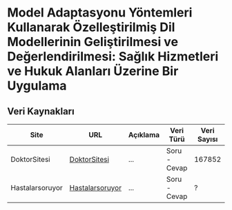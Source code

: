 # Model Adaptasyonu Yöntemleri Kullanarak Özelleştirilmiş Dil Modellerinin Geliştirilmesi ve Değerlendirilmesi: Sağlık Hizmetleri ve Hukuk Alanları Üzerine Bir Uygulama

## Veri Kaynakları

| Site            | URL                                                 | Açıklama | Veri Türü    | Veri Sayısı | Veri Boyutu | Veri Formatı | Durum           |
| --------------- | --------------------------------------------------- | -------- | ------------ | ----------- | ----------- | ------------ | --------------- |
| DoktorSitesi    | [DoktorSitesi](https://www.doktorsitesi.com/)       | ...      | Soru - Cevap | 167852      | 246 MB      | JSON         | Tamamlandı      |
| Hastalarsoruyor | [Hastalarsoruyor](https://www.hastalarsoruyor.com/) | ...      | Soru - Cevap | ?           | ?           | ?            | Listeye Eklendi |
